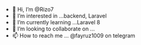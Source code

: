 - 👋 Hi, I’m @Rizo7
- 👀 I’m interested in ...backend, Laravel
- 🌱 I’m currently learning ...Laravel 8 
- 💞️ I’m looking to collaborate on ...
- 📫 How to reach me ... @fayruz1009 on telegram

<!---
Rizo7/Rizo7 is a ✨ special ✨ repository because its `README.md` (this file) appears on your GitHub profile.
You can click the Preview link to take a look at your changes.
--->
